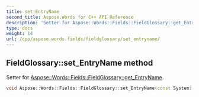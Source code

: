 ```yaml
---
title: set_EntryName
second_title: Aspose.Words for C++ API Reference
description: 'Setter for Aspose::Words::Fields::FieldGlossary::get_EntryName.'
type: docs
weight: 14
url: /cpp/aspose.words.fields/fieldglossary/set_entryname/
---
```

## FieldGlossary::set_EntryName method


Setter for [Aspose::Words::Fields::FieldGlossary::get_EntryName](../get_entryname/).

```cpp
void Aspose::Words::Fields::FieldGlossary::set_EntryName(const System::String &value)
```

